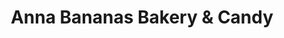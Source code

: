 ---
title: "Anna Bananas Bakery & Candy"
url: /manahawkin/anna-bananas-bakery-und-candy/
shop: Bäckerei
---